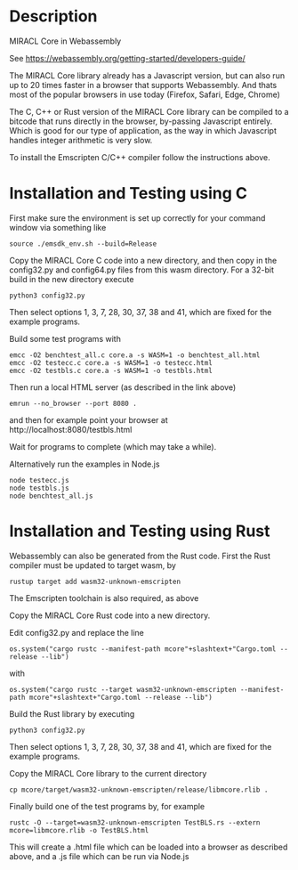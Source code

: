 
# Description

MIRACL Core in Webassembly 

See https://webassembly.org/getting-started/developers-guide/


The MIRACL Core library already has a Javascript version, but can also run 
up to 20 times faster in a browser that supports Webassembly. And thats
most of the popular browsers in use today (Firefox, Safari, Edge, Chrome)

The C, C++ or Rust version of the MIRACL Core library can be compiled to 
a bitcode that runs directly in the browser, by-passing Javascript 
entirely. Which is good for our type of application, as the way
in which Javascript handles integer arithmetic is very slow.

To install the Emscripten C/C++ compiler follow the instructions
above. 


# Installation and Testing using C

First make sure the environment is set up correctly for your command window 
via something like

    source ./emsdk_env.sh --build=Release

Copy the MIRACL Core C code into a new directory, and then copy in the 
config32.py and config64.py files from this wasm directory. For a 32-bit 
build in the new directory execute

    python3 config32.py

Then select options 1, 3, 7, 28, 30, 37, 38 and 41, which are fixed for 
the example programs.

Build some test programs with

    emcc -O2 benchtest_all.c core.a -s WASM=1 -o benchtest_all.html
    emcc -O2 testecc.c core.a -s WASM=1 -o testecc.html
    emcc -O2 testbls.c core.a -s WASM=1 -o testbls.html

Then run a local HTML server (as described in the link above) 

    emrun --no_browser --port 8080 .

and then for example point your browser at http://localhost:8080/testbls.html 

Wait for programs to complete (which may take a while).

Alternatively run the examples in Node.js

    node testecc.js
    node testbls.js
    node benchtest_all.js

# Installation and Testing using Rust

Webassembly can also be generated from the Rust code. First the Rust compiler 
must be updated to target wasm, by

    rustup target add wasm32-unknown-emscripten

The Emscripten toolchain is also required, as above

Copy the MIRACL Core Rust code into a new directory. 

Edit config32.py and replace the line

    os.system("cargo rustc --manifest-path mcore"+slashtext+"Cargo.toml --release --lib")

with 

    os.system("cargo rustc --target wasm32-unknown-emscripten --manifest-path mcore"+slashtext+"Cargo.toml --release --lib")

Build the Rust library by executing

    python3 config32.py

Then select options 1, 3, 7, 28, 30, 37, 38 and 41, which are fixed for 
the example programs.

Copy the MIRACL Core library to the current directory

    cp mcore/target/wasm32-unknown-emscripten/release/libmcore.rlib .

Finally build one of the test programs by, for example

    rustc -O --target=wasm32-unknown-emscripten TestBLS.rs --extern mcore=libmcore.rlib -o TestBLS.html

This will create a .html file which can be loaded into a browser as described above, and a .js file which can be run via Node.js



